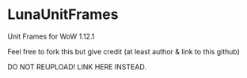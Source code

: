 # LunaUnitFrames
Unit Frames for WoW 1.12.1


Feel free to fork this but give credit (at least author & link to this github)

DO NOT REUPLOAD! LINK HERE INSTEAD.
